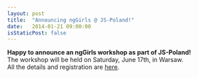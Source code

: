 ```yaml
---
layout: post
title:  "Announcing ngGirls @ JS-Poland!"
date:   2014-01-21 09:00:00
isStaticPost: false
---
```

<p class="post-body">
    <b>Happy to announce an ngGirls workshop as part of JS-Poland!</b>
    <br>The workshop will be held on Saturday, June 17th, in Warsaw.
    <br>All the details and registration are <a href="{{ jsite.baseurl | append: '/JS-Poland' }}">here</a>.
</p>
